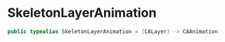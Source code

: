 # SkeletonLayerAnimation

``` swift
public typealias SkeletonLayerAnimation = (CALayer) -> CAAnimation
```
